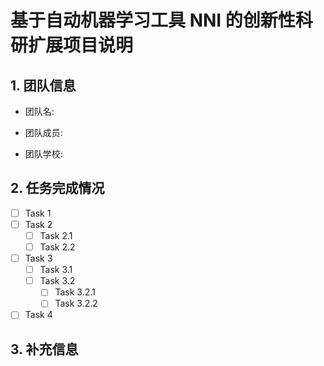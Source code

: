 # 基于自动机器学习工具 NNI 的创新性科研扩展项目说明

## 1. 团队信息

+ 团队名:

+ 团队成员:

+ 团队学校:


## 2. 任务完成情况

- [ ] Task 1
- [ ] Task 2
  - [ ] Task 2.1
  - [ ] Task 2.2
- [ ] Task 3
  - [ ] Task 3.1
  - [ ] Task 3.2
    - [ ] Task 3.2.1
    - [ ] Task 3.2.2
- [ ] Task 4

## 3. 补充信息

